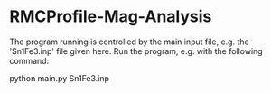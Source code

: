 # RMCProfile-Mag-Analysis
The program running is controlled by the main input file, e.g. the 'Sn1Fe3.inp' file given here.
Run the program, e.g. with the following command:

python main.py Sn1Fe3.inp
